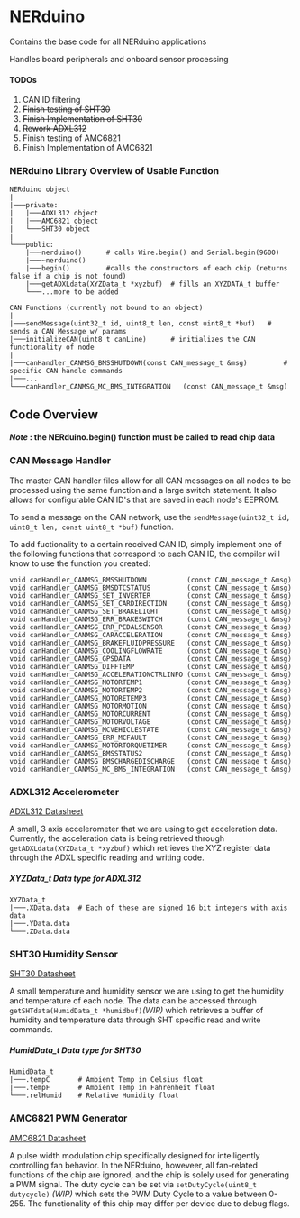 # NERduino
Contains the base code for all NERduino applications

Handles board peripherals and onboard sensor processing

#### TODOs
1. CAN ID filtering
2. ~~Finish testing of SHT30~~
3. ~~Finish Implementation of SHT30~~
4. ~~Rework ADXL312~~
5. Finish testing of AMC6821
6. Finish Implementation of AMC6821

### NERduino Library Overview of Usable Function
```
NERduino object
|
|───private:
|   |───ADXL312 object
|   |───AMC6821 object
|   └───SHT30 object
|
└───public:
    |───nerduino()      # calls Wire.begin() and Serial.begin(9600)
    |───~nerduino()
    |───begin()         #calls the constructors of each chip (returns false if a chip is not found)
    |───getADXLdata(XYZData_t *xyzbuf)  # fills an XYZDATA_t buffer
    └───...more to be added
```

```
CAN Functions (currently not bound to an object)
|
|───sendMessage(uint32_t id, uint8_t len, const uint8_t *buf)   # sends a CAN Message w/ params
|───initializeCAN(uint8_t canLine)      # initializes the CAN functionality of node
|
|───canHandler_CANMSG_BMSSHUTDOWN(const CAN_message_t &msg)         # specific CAN handle commands
|───...
└───canHandler_CANMSG_MC_BMS_INTEGRATION   (const CAN_message_t &msg)
```

## Code Overview
#### ***Note*** : the NERduino.begin() function must be called to read chip data

### CAN Message Handler
The master CAN handler files allow for all CAN messages on all nodes to be processed using the same function and a large switch statement. It also allows for configurable CAN ID's that are saved in each node's EEPROM.

To send a message on the CAN network, use the ```sendMessage(uint32_t id, uint8_t len, const uint8_t *buf)``` function.

To add fuctionality to a certain received CAN ID, simply implement one of the following functions that correspond to each CAN ID, the compiler will know to use the function you created:
```
void canHandler_CANMSG_BMSSHUTDOWN          (const CAN_message_t &msg)
void canHandler_CANMSG_BMSDTCSTATUS         (const CAN_message_t &msg)
void canHandler_CANMSG_SET_INVERTER         (const CAN_message_t &msg)
void canHandler_CANMSG_SET_CARDIRECTION     (const CAN_message_t &msg)
void canHandler_CANMSG_SET_BRAKELIGHT       (const CAN_message_t &msg)
void canHandler_CANMSG_ERR_BRAKESWITCH      (const CAN_message_t &msg)
void canHandler_CANMSG_ERR_PEDALSENSOR      (const CAN_message_t &msg)
void canHandler_CANMSG_CARACCELERATION      (const CAN_message_t &msg)
void canHandler_CANMSG_BRAKEFLUIDPRESSURE   (const CAN_message_t &msg)
void canHandler_CANMSG_COOLINGFLOWRATE      (const CAN_message_t &msg)
void canHandler_CANMSG_GPSDATA              (const CAN_message_t &msg)
void canHandler_CANMSG_DIFFTEMP             (const CAN_message_t &msg)
void canHandler_CANMSG_ACCELERATIONCTRLINFO (const CAN_message_t &msg)
void canHandler_CANMSG_MOTORTEMP1           (const CAN_message_t &msg)
void canHandler_CANMSG_MOTORTEMP2           (const CAN_message_t &msg)
void canHandler_CANMSG_MOTORETEMP3          (const CAN_message_t &msg)
void canHandler_CANMSG_MOTORMOTION          (const CAN_message_t &msg)
void canHandler_CANMSG_MOTORCURRENT         (const CAN_message_t &msg)
void canHandler_CANMSG_MOTORVOLTAGE         (const CAN_message_t &msg)
void canHandler_CANMSG_MCVEHICLESTATE       (const CAN_message_t &msg)
void canHandler_CANMSG_ERR_MCFAULT          (const CAN_message_t &msg)
void canHandler_CANMSG_MOTORTORQUETIMER     (const CAN_message_t &msg)
void canHandler_CANMSG_BMSSTATUS2           (const CAN_message_t &msg)
void canHandler_CANMSG_BMSCHARGEDISCHARGE   (const CAN_message_t &msg)
void canHandler_CANMSG_MC_BMS_INTEGRATION   (const CAN_message_t &msg)
```


### ADXL312 Accelerometer
[ADXL312 Datasheet](https://www.analog.com/media/en/technical-documentation/data-sheets/ADXL312.pdf)

A small, 3 axis accelerometer that we are using to get acceleration data. Currently, the acceleration data is being retrieved through ```getADXLdata(XYZData_t *xyzbuf)``` which retrieves the XYZ register data through the ADXL specific reading and writing code.

##### **XYZData_t** Data type for ADXL312
```
XYZData_t
|───.XData.data  # Each of these are signed 16 bit integers with axis data
|───.YData.data
└───.ZData.data
```


### SHT30 Humidity Sensor
[SHT30 Datasheet](https://www.mouser.com/datasheet/2/682/Sensirion_Humidity_Sensors_SHT3x_Datasheet_digital-971521.pdf)

A small temperature and humidity sensor we are using to get the humidity and temperature of each node. The data can be accessed through ```getSHTdata(HumidData_t *humidbuf)```*(WIP)* which retrieves a buffer of humidity and temperature data through SHT specific read and write commands.

##### **HumidData_t** Data type for SHT30
```
HumidData_t
|───.tempC       # Ambient Temp in Celsius float
|───.tempF       # Ambient Temp in Fahrenheit float
└───.relHumid    # Relative Humidity float
```


### AMC6821 PWM Generator
[AMC6821 Datasheet](https://www.ti.com/lit/ds/symlink/amc6821.pdf?ts=1644706226375&ref_url=https%253A%252F%252Fwww.ti.com%252Fproduct%252FAMC6821%253Futm_source%253Dgoogle%2526utm_medium%253Dcpc%2526utm_campaign%253Dasc-sens-null-prodfolderdynamic-cpc-pf-google-wwe%2526utm_content%253Dprodfolddynamic%2526ds_k%253DDYNAMIC%2BSEARCH%2BADS%2526DCM%253Dyes%2526gclid%253DCj0KCQiA0p2QBhDvARIsAACSOOPKQVP7tfyxbaC8997ZjeHcQWZiSwAi1yblV-rFrJZ4BQS3xCwo1iYaAjmLEALw_wcB%2526gclsrc%253Daw.ds)

A pulse width modulation chip specifically designed for intelligently controlling fan behavior. In the NERduino, howeveer, all fan-related functions of the chip are ignored, and the chip is solely used for generating a PWM signal. The duty cycle can be set via ```setDutyCycle(uint8_t dutycycle)``` *(WIP)* which sets the PWM Duty Cycle to a value between 0-255. The functionality of this chip may differ per device due to debug flags.

